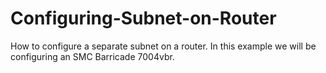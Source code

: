 # Configuring-Subnet-on-Router
How to configure a separate subnet on a router. In this example we will be configuring an SMC Barricade 7004vbr.
